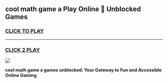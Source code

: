 
## cool math game a Play Online 👋 Unblocked Games
<h3>
<a href="https://news.freeplayer.one?title=cool_math_game_a&ref=17CMG">CLICK TO PLAY</a></h3>
<hr>

<h3>
<a href="https://news.freeplayer.one?title=cool_math_game_a&ref=17CMG">CLICK 2 PLAY</a>
  
</h3>

<a href="https://news.freeplayer.one?title=cool_math_game_a&ref=17CMG/"><img src="https://clearcache.store/games.png"></a>


**cool math game a games unblocked: Your Gateway to Fun and Accessible Online Gaming**
